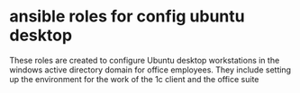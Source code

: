# ansible roles for config ubuntu desktop
These roles are created to configure Ubuntu desktop workstations in the windows active directory domain for office employees. They include setting up the environment for the work of the 1c client and the office suite
